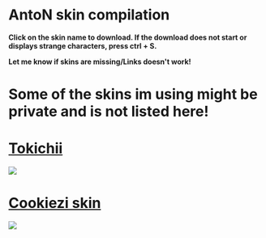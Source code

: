 # AntoN skin compilation


**Click on the skin name to download. If the download does not start or displays strange characters, press ctrl + S.**

**Let me know if skins are missing/Links doesn't work!**

# Some of the skins im using might be private and is not listed here!

# [Tokichii](http://puu.sh/n7M3Q/6249fe3d80.osk)
![](https://osu.ppy.sh/ss/4533649)

# [Cookiezi skin](http://puu.sh/n7MnA/a29cd086f7.osk)
![](https://osu.ppy.sh/ss/4533680)



